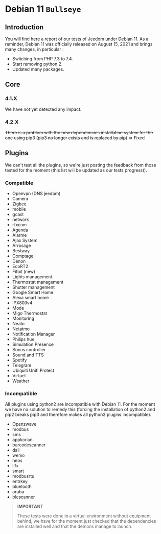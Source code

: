 # Debian 11 `Bullseye`

## Introduction

You will find here a report of our tests of Jeedom under Debian 11. As a reminder, Debian 11 was officially released on August 15, 2021 and brings many changes, in particular :

- Switching from PHP 7.3 to 7.4.
- Start removing python 2.
- Updated many packages.

## Core

### 4.1.X

We have not yet detected any impact.

### 4.2.X

~~There is a problem with the new dependencies installation system for the one using pip3 (pip3 no longer exists and is replaced by pip)~~ => Fixed

## Plugins

We can't test all the plugins, so we're just posting the feedback from those tested for the moment (this list will be updated as our tests progress)).

### Compatible

- Openvpn (DNS jeedom)
- Camera
- Zigbee
- mobile
- gcast
- network
- rfxcom
- Agenda
- Alarme
- Ajax System
- Arrosage
- Bestway
- Comptage
- Denon
- EcoRT2
- Fitbit (new)
- Lights management
- Thermostat management
- Shutter management
- Google Smart Home
- Alexa smart home
- IPX800v4
- Mode
- Migo Thermostat
- Monitoring
- Neato
- Netatmo
- Notification Manager
- Philips hue
- Simulation Presence
- Sonos controller
- Sound and TTS
- Spotify
- Telegram
- Ubiquiti Unifi Protect
- Virtuel
- Weather


### Incompatible

All plugins using python2 are incompatible with Debian 11. For the moment we have no solution to remedy this (forcing the installation of python2 and pip2 breaks pip3 and therefore makes all python3 plugins incompatible).

- Openzwave
- modbus
- sms
- appkorian
- barcodescanner
- dali
- wemo
- heos
- lifx
- smart
- modbusrtu
- entrkey
- bluetooth
- aruba
- blescanner


> **IMPORTANT**
>
> These tests were done in a virtual environment without equipment behind, we have for the moment just checked that the dependencies are installed well and that the demons manage to launch.
